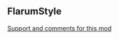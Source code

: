 ## FlarumStyle


[Support and comments for this mod](http://www.elkarte.net/community/index.php?topic=4010.0)